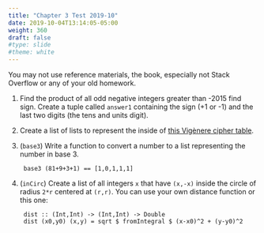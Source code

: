 ```yaml
---
title: "Chapter 3 Test 2019-10"
date: 2019-10-04T13:14:05-05:00
weight: 360
draft: false
#type: slide
#theme: white
---
```


You may not use reference materials, the book, especially not Stack
Overflow or any of your old homework. 

1. Find the product of all odd negative integers greater than -2015
   find sign. Create a tuple called `answer1` containing the sign (+1
   or -1) and the last two digits (the tens and units digit).
   
2. Create a list of lists to represent the inside of [this Vigènere
   cipher table](https://en.wikipedia.org/wiki/File:Vigen%C3%A8re_square_shading.svg).

3. (`base3`) Write a function to convert a number to a list
   representing the number in base 3.
   
        base3 (81+9+3+1) == [1,0,1,1,1]

4. (`inCirc`) Create a list of all integers `x` that have `(x,-x)`
   inside the circle of radius `2*r` centered at `(r,r)`. You can use
   your own distance function or this one:
   
        dist :: (Int,Int) -> (Int,Int) -> Double
        dist (x0,y0) (x,y) = sqrt $ fromIntegral $ (x-x0)^2 + (y-y0)^2


